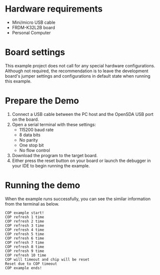 Hardware requirements
=====================
- Mini/micro USB cable
- FRDM-K32L2B board
- Personal Computer

Board settings
==============
This example project does not call for any special hardware configurations.
Although not required, the recommendation is to leave the development board's jumper settings
and configurations in default state when running this example.

Prepare the Demo
================
1. Connect a USB cable between the PC host and the OpenSDA USB port on the board.
2. Open a serial terminal with these settings:
    - 115200 baud rate
    - 8 data bits
    - No parity
    - One stop bit
    - No flow control
3. Download the program to the target board.
4. Either press the reset button on your board or launch the debugger in your IDE to begin running the example.

Running the demo
================
When the example runs successfully, you can see the similar information from the terminal as below.
~~~~~~~~~~~~~~~~~~~~~~~~~~~~~~~~~~~~~~~~~~~~
COP example start!
COP refresh 1 time
COP refresh 2 time
COP refresh 3 time
COP refresh 4 time
COP refresh 5 time
COP refresh 6 time
COP refresh 7 time
COP refresh 8 time
COP refresh 9 time
COP refresh 10 time
COP will timeout and chip will be reset
Reset due to COP timeout
COP example ends!
~~~~~~~~~~~~~~~~~~~~~~~~~~~~~~~~~~~~~~~~~~~~
